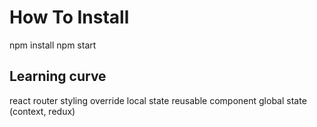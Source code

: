 # How To Install

npm install
npm start

## Learning curve

react router
styling override
local state
reusable component
global state (context, redux)
